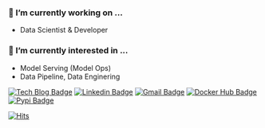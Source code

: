 ### 🔭 I’m currently working on ...
- Data Scientist & Developer
 
### 🌱 I’m currently interested in ...
- Model Serving (Model Ops)
- Data Pipeline, Data Enginering

[![Tech Blog Badge](http://img.shields.io/badge/-Tech%20Blog-black?style=flat-square&logo=github&link=https://hjben.github.io/)](https://hjben.github.io/) [![Linkedin Badge](https://img.shields.io/badge/-LinkedIn-blue?style=flat-square&logo=Linkedin&logoColor=white&link=https://www.linkedin.com/in/hyunjoong-kim-72b523143/)](https://www.linkedin.com/in/hyunjoong-kim-72b523143/) [![Gmail Badge](https://img.shields.io/badge/Gmail-d14836?style=flat-square&logo=Gmail&logoColor=white&link=mailto:hj.ben.kim@gmail.com)](mailto:hj.ben.kim@gmail.com) [![Docker Hub Badge](https://img.shields.io/badge/DockerHub-2496ed?style=flat-square&logo=Docker&logoColor=white&link=https://hub.docker.com/u/hjben)](https://hub.docker.com/u/hjben) [![Pypi Badge](https://img.shields.io/badge/PyPI-3775a9?style=flat-square&logo=PyPI&logoColor=white&link=https://www.pypi.org/user/hjben)](https://www.pypi.org/user/hjben)



[![Hits](https://hits.seeyoufarm.com/api/count/incr/badge.svg?url=https%3A%2F%2Fgithub.com%2Fhjben&count_bg=%2379C83D&title_bg=%23555555&icon=&icon_color=%23E7E7E7&title=hits&edge_flat=false)](https://hits.seeyoufarm.com)

<!--
**hjben/hjben** is a ✨ _special_ ✨ repository because its `README.md` (this file) appears on your GitHub profile.

Here are some ideas to get you started:

- 🔭 I’m currently working on ...
- 🌱 I’m currently learning ...
- 👯 I’m looking to collaborate on ...
- 🤔 I’m looking for help with ...
- 💬 Ask me about ...
- 📫 How to reach me: ...
- 😄 Pronouns: ...
- ⚡ Fun fact: ...
-->
